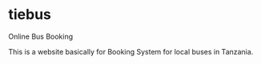 # tiebus
Online Bus Booking

This is a website basically for Booking System for local buses in Tanzania.
